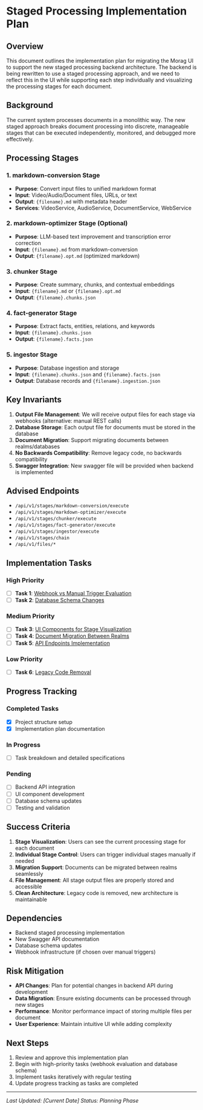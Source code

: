 # Staged Processing Implementation Plan

## Overview

This document outlines the implementation plan for migrating the Morag UI to support the new staged processing backend architecture. The backend is being rewritten to use a staged processing approach, and we need to reflect this in the UI while supporting each step individually and visualizing the processing stages for each document.

## Background

The current system processes documents in a monolithic way. The new staged approach breaks document processing into discrete, manageable stages that can be executed independently, monitored, and debugged more effectively.

## Processing Stages

### 1. markdown-conversion Stage
- **Purpose**: Convert input files to unified markdown format
- **Input**: Video/Audio/Document files, URLs, or text
- **Output**: `{filename}.md` with metadata header
- **Services**: VideoService, AudioService, DocumentService, WebService

### 2. markdown-optimizer Stage (Optional)
- **Purpose**: LLM-based text improvement and transcription error correction
- **Input**: `{filename}.md` from markdown-conversion
- **Output**: `{filename}.opt.md` (optimized markdown)

### 3. chunker Stage
- **Purpose**: Create summary, chunks, and contextual embeddings
- **Input**: `{filename}.md` or `{filename}.opt.md`
- **Output**: `{filename}.chunks.json`

### 4. fact-generator Stage
- **Purpose**: Extract facts, entities, relations, and keywords
- **Input**: `{filename}.chunks.json`
- **Output**: `{filename}.facts.json`

### 5. ingestor Stage
- **Purpose**: Database ingestion and storage
- **Input**: `{filename}.chunks.json` and `{filename}.facts.json`
- **Output**: Database records and `{filename}.ingestion.json`

## Key Invariants

1. **Output File Management**: We will receive output files for each stage via webhooks (alternative: manual REST calls)
2. **Database Storage**: Each output file for documents must be stored in the database
3. **Document Migration**: Support migrating documents between realms/databases
4. **No Backwards Compatibility**: Remove legacy code, no backwards compatibility
5. **Swagger Integration**: New swagger file will be provided when backend is implemented

## Advised Endpoints

- `/api/v1/stages/markdown-conversion/execute`
- `/api/v1/stages/markdown-optimizer/execute`
- `/api/v1/stages/chunker/execute`
- `/api/v1/stages/fact-generator/execute`
- `/api/v1/stages/ingestor/execute`
- `/api/v1/stages/chain`
- `/api/v1/files/*`

## Implementation Tasks

### High Priority
- [ ] **Task 1**: [Webhook vs Manual Trigger Evaluation](./task-1-webhook-evaluation.md)
- [ ] **Task 2**: [Database Schema Changes](./task-2-database-schema.md)

### Medium Priority
- [ ] **Task 3**: [UI Components for Stage Visualization](./task-3-ui-components.md)
- [ ] **Task 4**: [Document Migration Between Realms](./task-4-document-migration.md)
- [ ] **Task 5**: [API Endpoints Implementation](./task-5-api-integration.md)

### Low Priority
- [ ] **Task 6**: [Legacy Code Removal](./task-6-legacy-cleanup.md)

## Progress Tracking

### Completed Tasks
- [x] Project structure setup
- [x] Implementation plan documentation

### In Progress
- [ ] Task breakdown and detailed specifications

### Pending
- [ ] Backend API integration
- [ ] UI component development
- [ ] Database schema updates
- [ ] Testing and validation

## Success Criteria

1. **Stage Visualization**: Users can see the current processing stage for each document
2. **Individual Stage Control**: Users can trigger individual stages manually if needed
3. **Migration Support**: Documents can be migrated between realms seamlessly
4. **File Management**: All stage output files are properly stored and accessible
5. **Clean Architecture**: Legacy code is removed, new architecture is maintainable

## Dependencies

- Backend staged processing implementation
- New Swagger API documentation
- Database schema updates
- Webhook infrastructure (if chosen over manual triggers)

## Risk Mitigation

- **API Changes**: Plan for potential changes in backend API during development
- **Data Migration**: Ensure existing documents can be processed through new stages
- **Performance**: Monitor performance impact of storing multiple files per document
- **User Experience**: Maintain intuitive UI while adding complexity

## Next Steps

1. Review and approve this implementation plan
2. Begin with high-priority tasks (webhook evaluation and database schema)
3. Implement tasks iteratively with regular testing
4. Update progress tracking as tasks are completed

---

*Last Updated: [Current Date]*
*Status: Planning Phase*